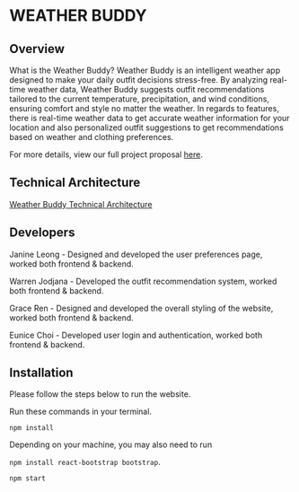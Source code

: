 # WEATHER BUDDY 

## Overview
What is the Weather Buddy? Weather Buddy is an intelligent weather app designed to make your daily outfit decisions stress-free. By analyzing real-time weather data, Weather Buddy suggests outfit recommendations tailored to the current temperature, precipitation, and wind conditions, ensuring comfort and style no matter the weather. In regards to features, there is real-time weather data to get accurate weather information for your location and also personalized outfit suggestions to get recommendations based on weather and clothing preferences. 

For more details, view our full project proposal [here](https://docs.google.com/document/d/1QSspehLaoicjNbfgZ6cozxHUNR-O9wktdUzAv7SCzaA/edit?usp=sharing).

## Technical Architecture 
[Weather Buddy Technical Architecture](https://drive.google.com/file/d/1mHiyLcpBA4_nX85qkRl9Qzp7uqbw0OCH/view?usp=drive_link)

## Developers
Janine Leong - Designed and developed the user preferences page, worked both frontend & backend.

Warren Jodjana - Developed the outfit recommendation system, worked both frontend & backend.

Grace Ren - Designed and developed the overall styling of the website, worked both frontend & backend.

Eunice Choi - Developed user login and authentication, worked both frontend & backend.

## Installation 
Please follow the steps below to run the website.

Run these commands in your terminal.

`npm install`

Depending on your machine, you may also need to run 

`npm install react-bootstrap bootstrap`.

`npm start`
